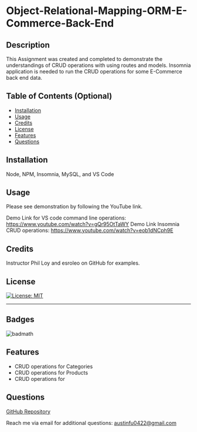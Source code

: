 # Object-Relational-Mapping-ORM-E-Commerce-Back-End

## Description

This Assignment was created and completed to demonstrate the understandings of CRUD operations with using routes and models. Insomnia application is needed to run the CRUD operations for some E-Commerce back end data.

## Table of Contents (Optional)

- [Installation](#installation)
- [Usage](#usage)
- [Credits](#credits)
- [License](#license)
- [Features](#features)
- [Questions](#questions)

## Installation

Node, NPM, Insomnia, MySQL, and VS Code

## Usage

Please see demonstration by following the YouTube link. 

Demo Link for VS code command line operations: https://www.youtube.com/watch?v=gQr95OtTaWY
Demo Link Insomnia CRUD operations: https://www.youtube.com/watch?v=eob1dNCph9E

## Credits

Instructor Phil Loy and esroleo on GitHub for examples.

## License

[![License: MIT](https://img.shields.io/badge/License-MIT-yellow.svg)](https://opensource.org/licenses/MIT)

---

## Badges

![badmath](https://img.shields.io/badge/JavaScript-100%25-yellow)

## Features

* CRUD operations for Categories
* CRUD operations for Products
* CRUD operations for  

## Questions

[GitHub Repository](https://github.com/fubaru)

Reach me via email for additional questions: austinfu0422@gmail.com